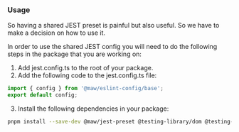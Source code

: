 ### Usage

So having a shared JEST preset is painful but also useful. So we have to make a decision on how to use it.

In order to use the shared JEST config you will need to do the following steps in the package that you are working on:

1. Add jest.config.ts to the root of your package.
2. Add the following code to the jest.config.ts file:

```ts
import { config } from '@maw/eslint-config/base';
export default config;
```
3. Install the following dependencies in your package:

```bash
pnpm install --save-dev @maw/jest-preset @testing-library/dom @testing-library/jest-dom jest jest-environment-jsdom ts-jest typescript
```
